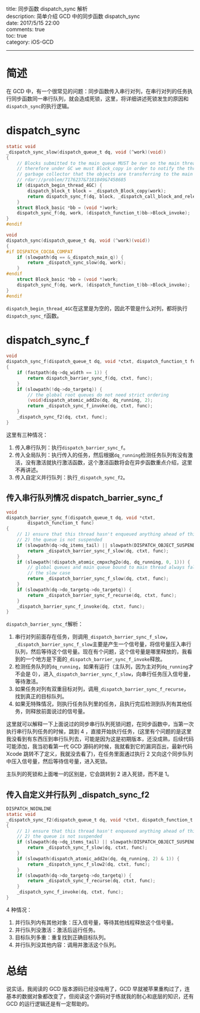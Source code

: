title: 同步函数 dispatch_sync 解析  
description: 简单介绍 GCD 中的同步函数 dispatch_sync  
date: 2017/5/15 22:00    
comments: true  
toc: true  
category: iOS-GCD  

---
# 简述  
在 GCD 中，有一个很常见的问题：同步函数传入串行对列，在串行对列的任务执行同步函数同一串行队列，就会造成死锁，这里，将详细讲述死锁发生的原因和`dispatch_sync`的执行逻辑。  

# dispatch\_sync  

```c
static void
_dispatch_sync_slow(dispatch_queue_t dq, void (^work)(void))
{
	// Blocks submitted to the main queue MUST be run on the main thread,
	// therefore under GC we must Block_copy in order to notify the thread-local
	// garbage collector that the objects are transferring to the main thread
	// rdar://problem/7176237&7181849&7458685
	if (dispatch_begin_thread_4GC) {
		dispatch_block_t block = _dispatch_Block_copy(work);
		return dispatch_sync_f(dq, block, _dispatch_call_block_and_release);
	}
	struct Block_basic *bb = (void *)work;
	dispatch_sync_f(dq, work, (dispatch_function_t)bb->Block_invoke);
}
#endif

void
dispatch_sync(dispatch_queue_t dq, void (^work)(void))
{
#if DISPATCH_COCOA_COMPAT
	if (slowpath(dq == &_dispatch_main_q)) {
		return _dispatch_sync_slow(dq, work);
	}
#endif
	struct Block_basic *bb = (void *)work;
	dispatch_sync_f(dq, work, (dispatch_function_t)bb->Block_invoke);
}
#endif
```   

`dispatch_begin_thread_4GC`在这里是为空的，因此不管是什么对列，都将执行`dispatch_sync_f`函数。  

# dispatch\_sync\_f  

```c
void
dispatch_sync_f(dispatch_queue_t dq, void *ctxt, dispatch_function_t func)
{
	if (fastpath(dq->dq_width == 1)) {
		return dispatch_barrier_sync_f(dq, ctxt, func);
	}
	if (slowpath(!dq->do_targetq)) {
		// the global root queues do not need strict ordering
		(void)dispatch_atomic_add2o(dq, dq_running, 2);
		return _dispatch_sync_f_invoke(dq, ctxt, func);
	}
	_dispatch_sync_f2(dq, ctxt, func);
}
```  

这里有三种情况：  

1. 传入串行队列：执行`dispatch_barrier_sync_f`。  
2. 传入全局队列：执行传入的任务，然后根据`dq_running`检测任务队列有没有激活，没有激活就执行激活函数，这个激活函数将会在异步函数重点介绍，这里不再讲述。  
3. 传入自定义并行队列：执行`_dispatch_sync_f2`。  

## 传入串行队列情况 dispatch\_barrier\_sync\_f  

```c
void
dispatch_barrier_sync_f(dispatch_queue_t dq, void *ctxt,
		dispatch_function_t func)
{
	// 1) ensure that this thread hasn't enqueued anything ahead of this call
	// 2) the queue is not suspended
	if (slowpath(dq->dq_items_tail) || slowpath(DISPATCH_OBJECT_SUSPENDED(dq))){
		return _dispatch_barrier_sync_f_slow(dq, ctxt, func);
	}
	if (slowpath(!dispatch_atomic_cmpxchg2o(dq, dq_running, 0, 1))) {
		// global queues and main queue bound to main thread always falls into
		// the slow case
		return _dispatch_barrier_sync_f_slow(dq, ctxt, func);
	}
	if (slowpath(dq->do_targetq->do_targetq)) {
		return _dispatch_barrier_sync_f_recurse(dq, ctxt, func);
	}
	_dispatch_barrier_sync_f_invoke(dq, ctxt, func);
}
```  

`dispatch_barrier_sync_f`解析：  

1. 串行对列前面存在任务，则调用`_dispatch_barrier_sync_f_slow`，`_dispatch_barrier_sync_f_slow`主要是产生一个信号量，将信号量压入串行队列，然后等待这个信号量。现在有个问题，这个信号量是哪里释放的，我看到的一个地方是下面的`_dispatch_barrier_sync_f_invoke`释放。  
2. 检测任务队列的`dq_running`，如果有运行（主队列，因为主对列`dq_running`才不会是 0），进入`_dispatch_barrier_sync_f_slow`，向串行任务压入信号量，等待激活。  
3. 如果任务对列有双重目标对列，调用`_dispatch_barrier_sync_f_recurse`，找到真正的目标队列。  
4. 如果无特殊情况，则执行任务队列里的任务，且执行完后检测到队列有其他任务，则释放前面说过的信号量。  

这里就可以解释一下上面说过的同步串行队列死锁问题，在同步函数中，当第一次执行串行队列任务的时候，跳到 4 ，直接开始执行任务，(这里有个问题的是这里我没看到有东西压到串行队列去，可能是因为这是初期版本，还没成熟，后续代码可能添加，我当初看第一代 GCD 源码的时候，我就看到它的漏洞百出，最新代码 Xcode 跳转不了定义，我就没去看了)，在任务里面通过执行 2 又向这个同步队列中压入信号量，然后等待信号量，进入死锁。  

主队列的死锁和上面唯一的区别是，它会跳转到 2 进入死锁，而不是 1。  

## 传入自定义并行队列  \_dispatch\_sync\_f2

```c
DISPATCH_NOINLINE
static void
_dispatch_sync_f2(dispatch_queue_t dq, void *ctxt, dispatch_function_t func)
{
	// 1) ensure that this thread hasn't enqueued anything ahead of this call
	// 2) the queue is not suspended
	if (slowpath(dq->dq_items_tail) || slowpath(DISPATCH_OBJECT_SUSPENDED(dq))){
		return _dispatch_sync_f_slow(dq, ctxt, func);
	}
	if (slowpath(dispatch_atomic_add2o(dq, dq_running, 2) & 1)) {
		return _dispatch_sync_f_slow2(dq, ctxt, func);
	}
	if (slowpath(dq->do_targetq->do_targetq)) {
		return _dispatch_sync_f_recurse(dq, ctxt, func);
	}
	_dispatch_sync_f_invoke(dq, ctxt, func);
}
```  

4 种情况：  

1. 并行队列内有其他对象：压入信号量，等待其他线程释放这个信号量。  
2. 并行队列没激活：激活后运行任务。  
3. 目标队列多重：重复找到正确目标队列。  
4. 并行队列没其他内容：调用并激活这个队列。  


# 总结  
说实话，我阅读的 GCD 版本源码已经没啥用了，GCD 早就被苹果重构过了，连基本的数据对象都改变了，但阅读这个源码对于练就我的耐心和底层的知识，还有 GCD 的运行逻辑还是有一定帮助的。  